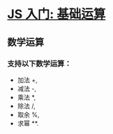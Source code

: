 # [JS 入门: 基础运算](https://zh.javascript.info/operators)

## 数学运算

### 支持以下数学运算：

- 加法 +,
- 减法 -,
- 乘法 *,
- 除法 /,
- 取余 %,
- 求幂 **.

